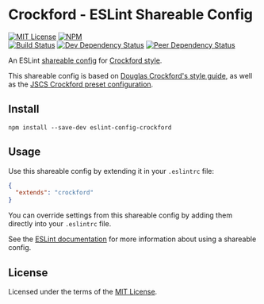 # Crockford - ESLint Shareable Config

[![MIT License][license-image]][license-link]
[![NPM][npm-image]][npm-link]  
[![Build Status][travis-image]][travis-link]
[![Dev Dependency Status][david-dev-image]][david-dev-link]
[![Peer Dependency Status][david-peer-image]][david-peer-link]

An ESLint [shareable config](http://eslint.org/docs/developer-guide/shareable-configs) for [Crockford style](http://javascript.crockford.com/code.html).

This shareable config is based on [Douglas Crockford's style guide](http://javascript.crockford.com/code.html), as well as the [JSCS Crockford preset configuration](https://github.com/jscs-dev/node-jscs/blob/master/presets/crockford.json).

## Install

```shell
npm install --save-dev eslint-config-crockford
```

## Usage

Use this shareable config by extending it in your `.eslintrc` file:

```json
{
  "extends": "crockford"
}
```

You can override settings from this shareable config by adding them directly into your `.eslintrc` file.

See the [ESLint documentation](http://eslint.org/docs/developer-guide/shareable-configs#using-a-shareable-config) for more information about using a shareable config.

## License

Licensed under the terms of the [MIT License][license-link].

[david-dev-image]: https://david-dm.org/ssoloff/eslint-config-crockford/dev-status.svg
[david-dev-link]: https://david-dm.org/ssoloff/eslint-config-crockford?type=dev
[david-peer-image]: https://david-dm.org/ssoloff/eslint-config-crockford/peer-status.svg
[david-peer-link]: https://david-dm.org/ssoloff/eslint-config-crockford?type=peer
[license-image]: https://img.shields.io/:license-MIT-blue.svg?style=flat
[license-link]: https://opensource.org/licenses/MIT
[npm-image]: https://img.shields.io/npm/v/eslint-config-crockford.svg
[npm-link]: https://npmjs.org/package/eslint-config-crockford
[travis-image]: https://travis-ci.org/ssoloff/eslint-config-crockford.svg?branch=master
[travis-link]: https://travis-ci.org/ssoloff/eslint-config-crockford
